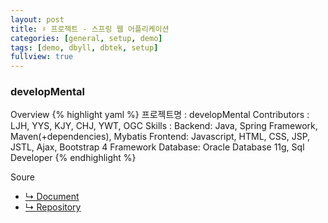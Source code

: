 ```yaml
---
layout: post
title: ♯ 프로젝트 - 스프링 웹 어플리케이션
categories: [general, setup, demo]
tags: [demo, dbyll, dbtek, setup]
fullview: true
---
```


### developMental

Overview
{% highlight yaml %}
프로젝트명 : developMental
Contributors :  
   LJH, YYS, KJY, CHJ, YWT, OGC
Skills : 
  Backend: Java, Spring Framework, Maven(+dependencies), Mybatis
  Frontend: Javascript, HTML, CSS, JSP, JSTL, Ajax, Bootstrap 4 Framework
  Database: Oracle Database 11g, Sql Developer
{% endhighlight %}

Soure
- [↳ Document](https://jnuho.github.io/developMental)
- [↳ Repository](https://github.com/fggo/developMental)
